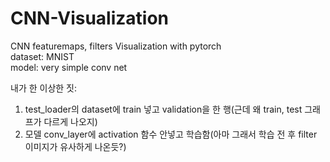 # CNN-Visualization
CNN featuremaps, filters Visualization with pytorch  
dataset: MNIST  
model: very simple conv net

내가 한 이상한 짓:
1. test_loader의 dataset에 train 넣고 validation을 한 행(근데 왜 train, test 그래프가 다르게 나오지)
2. 모델 conv_layer에 activation 함수 안넣고 학습함(아마 그래서 학습 전 후 filter 이미지가 유사하게 나온듯?)

